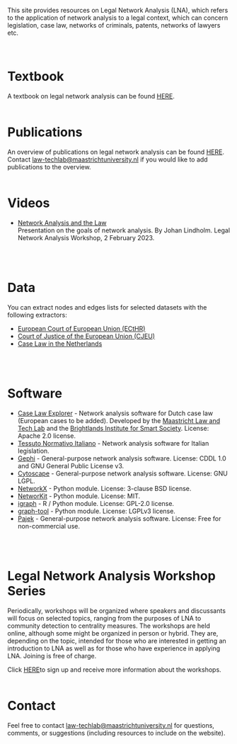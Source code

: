 This site provides resources on Legal Network Analysis (LNA), which refers to the application of network analysis to a legal context, which can concern legislation, case law, networks of criminals, patents, networks of lawyers etc.
<br>
<br>
<br>

# Textbook
A textbook on legal network analysis can be found [HERE](https://maastrichtlawtech.github.io/LegalNetworkAnalysis/Textbook/).
<br>
<br>

# Publications
An overview of publications on legal network analysis can be found [HERE](https://docs.google.com/spreadsheets/d/141XYwo0EK0TrenPnI9q95ZVYRfs3By0W/edit?usp=sharing&ouid=101337972402489378078&rtpof=true&sd=true). Contact law-techlab@maastrichtuniversity.nl if you would like to add publications to the overview.
<br>
<br>

# Videos
* [Network Analysis and the Law](https://play.umu.se/media/t/0_xvu5g1bd)<br>
Presentation on the goals of network analysis. By Johan Lindholm. Legal Network Analysis Workshop, 2 February 2023.
<br>
<br>

# Data
You can extract nodes and edges lists for selected datasets with the following extractors:
* [European Court of European Union (ECtHR)](https://pypi.org/project/echr-extractor/)
* [Court of Justice of the European Union (CJEU)](https://pypi.org/project/cellar-extractor/)
* [Case Law in the Netherlands](https://pypi.org/project/rechtspraak-extractor/)
<br>
<br>

# Software
* [Case Law Explorer](https://www.caselawexplorer.tech/) - Network analysis software for Dutch case law (European cases to be added). Developed by the [Maastricht Law and Tech Lab](https://www.maastrichtuniversity.nl/about-um/faculties/law/research/law-and-tech-lab) and the [Brightlands Institute for Smart Society](https://www.biss-institute.com/). License: Apache 2.0 license.
* [Tessuto Normativo Italiano](https://labs.marcocimolai.xyz/) - Network analysis software for Italian legislation.
* [Gephi](https://gephi.org/) - General-purpose network analysis software. License: CDDL 1.0 and GNU General Public License v3.
* [Cytoscape](https://cytoscape.org/) - General-purpose network analysis software. License: GNU LGPL.
* [NetworkX](https://networkx.org/) - Python module. License: 3-clause BSD license.
* [NetworKit](https://networkit.github.io/) - Python module. License: MIT.
* [igraph](https://igraph.org/) - R / Python module. License: GPL-2.0 license.
* [graph-tool](https://graph-tool.skewed.de/) - Python module. License: LGPLv3 license.
* [Pajek](http://mrvar.fdv.uni-lj.si/pajek/) - General-purpose network analysis software. License: Free for non-commercial use.
<br>
<br>

# Legal Network Analysis Workshop Series
Periodically, workshops will be organized where speakers and discussants will focus on selected topics, ranging from the purposes of LNA to community detection to centrality measures. The workshops are held online, although some might be organized in person or hybrid. They are, depending on the topic, intended for those who are interested in getting an introduction to LNA as well as for those who have experience in applying LNA. Joining is free of charge.

Click [HERE](https://c.spotler.com/ct/m5/k1/EJJ7KbjBI1CR6ORcqYgaKOspc-5jsaq35vFth5Lo1pTSWaj2fuxModjZebh8-SW2/tHkiJ7wgyidPhXY)to sign up and receive more information about the workshops.
<br>
<br>

# Contact
Feel free to contact law-techlab@maastrichtuniversity.nl for questions, comments, or suggestions (including resources to include on the website).
